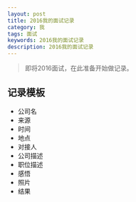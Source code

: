 ```yaml
---
layout: post
title: 2016我的面试记录
category: 我
tags: 面试
keywords: 2016我的面试记录
description: 2016我的面试记录
---
```


> 即将2016面试，在此准备开始做记录。 

## 记录模板

* 公司名
* 来源
* 时间
* 地点
* 对接人
* 公司描述
* 职位描述
* 感悟
* 照片
* 结果